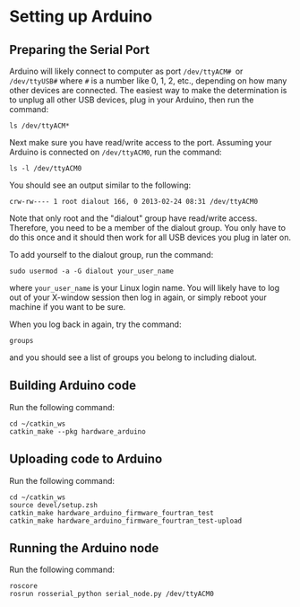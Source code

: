 # Setting up Arduino

## Preparing the Serial Port
Arduino will likely connect to computer as port `/dev/ttyACM# `or `/dev/ttyUSB#` where `#` is a number like 0, 1, 2, etc., depending on how many other devices are connected. The easiest way to make the determination is to unplug all other USB devices, plug in your Arduino, then run the command:
```
ls /dev/ttyACM*
```

Next make sure you have read/write access to the port. Assuming your Arduino is connected on `/dev/ttyACM0`, run the command:

```
ls -l /dev/ttyACM0
```
You should see an output similar to the following:
```
crw-rw---- 1 root dialout 166, 0 2013-02-24 08:31 /dev/ttyACM0
```

Note that only root and the "dialout" group have read/write access. Therefore, you need to be a member of the dialout group. You only have to do this once and it should then work for all USB devices you plug in later on.

To add yourself to the dialout group, run the command:
```
sudo usermod -a -G dialout your_user_name
```
where `your_user_name` is your Linux login name. You will likely have to log out of your X-window session then log in again, or simply reboot your machine if you want to be sure.

When you log back in again, try the command:
```
groups
```
and you should see a list of groups you belong to including dialout.

## Building Arduino code

Run the following command:
```
cd ~/catkin_ws
catkin_make --pkg hardware_arduino
```

## Uploading code to Arduino
Run the following command:
```
cd ~/catkin_ws
source devel/setup.zsh
catkin_make hardware_arduino_firmware_fourtran_test     
catkin_make hardware_arduino_firmware_fourtran_test-upload     
```

## Running the Arduino node
Run the following command:
```
roscore
rosrun rosserial_python serial_node.py /dev/ttyACM0   
```

